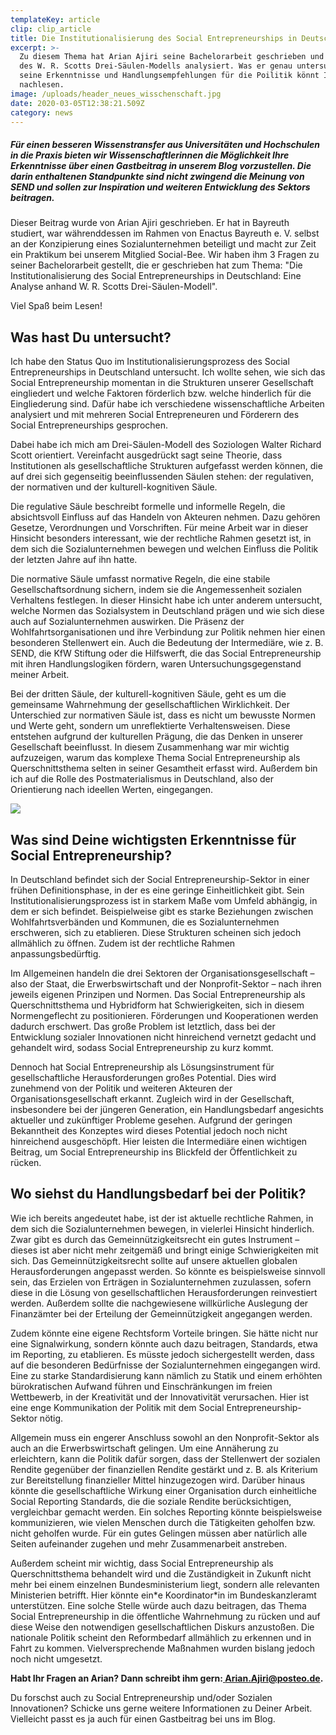 ```yaml
---
templateKey: article
clip: clip_article
title: Die Institutionalisierung des Social Entrepreneurships in Deutschland
excerpt: >-
  Zu diesem Thema hat Arian Ajiri seine Bachelorarbeit geschrieben und es anhand
  des W. R. Scotts Drei-Säulen-Modells analysiert. Was er genau untersucht hat,
  seine Erkenntnisse und Handlungsempfehlungen für die Poilitik könnt Ihr hier
  nachlesen.
image: /uploads/header_neues_wisschenschaft.jpg
date: 2020-03-05T12:38:21.509Z
category: news
---
```

##### Für einen besseren Wissenstransfer aus Universitäten und Hochschulen in die Praxis bieten wir Wissenschaftlerinnen die Möglichkeit Ihre Erkenntnisse über einen Gastbeitrag in unserem Blog vorzustellen. Die darin enthaltenen Standpunkte sind nicht zwingend die Meinung von SEND und sollen zur Inspiration und weiteren Entwicklung des Sektors beitragen.

Dieser Beitrag wurde von Arian Ajiri geschrieben. Er hat in Bayreuth studiert, war währenddessen im Rahmen von Enactus Bayreuth e. V. selbst an der Konzipierung eines Sozialunternehmen beteiligt und macht zur Zeit ein Praktikum bei unserem Mitglied Social-Bee. Wir haben ihm 3 Fragen zu seiner Bachelorarbeit gestellt, die er geschrieben hat zum Thema: "Die Institutionalisierung des Social Entrepreneurships in Deutschland: Eine Analyse anhand W. R. Scotts Drei-Säulen-Modell".

Viel Spaß beim Lesen!

## Was hast Du untersucht?

Ich habe den Status Quo im Institutionalisierungsprozess des Social Entrepreneurships in Deutschland untersucht. Ich wollte sehen, wie sich das Social Entrepreneurship momentan in die Strukturen unserer Gesellschaft eingliedert und welche Faktoren förderlich bzw. welche hinderlich für die Eingliederung sind. Dafür habe ich verschiedene wissenschaftliche Arbeiten analysiert und mit mehreren Social Entrepreneuren und Förderern des Social Entrepreneurships gesprochen.

Dabei habe ich mich am Drei-Säulen-Modell des Soziologen Walter Richard Scott orientiert. Vereinfacht ausgedrückt sagt seine Theorie, dass Institutionen als gesellschaftliche Strukturen aufgefasst werden können, die auf drei sich gegenseitig beeinflussenden Säulen stehen: der regulativen, der normativen und der kulturell-kognitiven Säule.

Die regulative Säule beschreibt formelle und informelle Regeln, die absichtsvoll Einfluss auf das Handeln von Akteuren nehmen. Dazu gehören Gesetze, Verordnungen und Vorschriften. Für meine Arbeit war in dieser Hinsicht besonders interessant, wie der rechtliche Rahmen gesetzt ist, in dem sich die Sozialunternehmen bewegen und welchen Einfluss die Politik der letzten Jahre auf ihn hatte.

Die normative Säule umfasst normative Regeln, die eine stabile Gesellschaftsordnung sichern, indem sie die Angemessenheit sozialen Verhaltens festlegen. In dieser Hinsicht habe ich unter anderem untersucht, welche Normen das Sozialsystem in Deutschland prägen und wie sich diese auch auf Sozialunternehmen auswirken. Die Präsenz der Wohlfahrtsorganisationen und ihre Verbindung zur Politik nehmen hier einen besonderen Stellenwert ein. Auch die Bedeutung der Intermediäre, wie z. B. SEND, die KfW Stiftung oder die Hilfswerft, die das Social Entrepreneurship mit ihren Handlungslogiken fördern, waren Untersuchungsgegenstand meiner Arbeit.

Bei der dritten Säule, der kulturell-kognitiven Säule, geht es um die gemeinsame Wahrnehmung der gesellschaftlichen Wirklichkeit. Der Unterschied zur normativen Säule ist, dass es nicht um bewusste Normen und Werte geht, sondern um unreflektierte Verhaltensweisen. Diese entstehen aufgrund der kulturellen Prägung, die das Denken in unserer Gesellschaft beeinflusst. In diesem Zusammenhang war mir wichtig aufzuzeigen, warum das komplexe Thema Social Entrepreneurship als Querschnittsthema selten in seiner Gesamtheit erfasst wird. Außerdem bin ich auf die Rolle des Postmaterialismus in Deutschland, also der Orientierung nach ideellen Werten, eingegangen.

![](/uploads/blog_bild_arian_ajiri.jpg)

## Was sind Deine wichtigsten Erkenntnisse für Social Entrepreneurship?

In Deutschland befindet sich der Social Entrepreneurship-Sektor in einer frühen Definitionsphase, in der es eine geringe Einheitlichkeit gibt. Sein Institutionalisierungsprozess ist in starkem Maße vom Umfeld abhängig, in dem er sich befindet. Beispielweise gibt es starke Beziehungen zwischen Wohlfahrtsverbänden und Kommunen, die es Sozialunternehmen erschweren, sich zu etablieren. Diese Strukturen scheinen sich jedoch allmählich zu öffnen. Zudem ist der rechtliche Rahmen anpassungsbedürftig.

Im Allgemeinen handeln die drei Sektoren der Organisationsgesellschaft – also der Staat, die Erwerbswirtschaft und der Nonprofit-Sektor – nach ihren jeweils eigenen Prinzipen und Normen. Das Social Entrepreneurship als Querschnittsthema und Hybridform hat Schwierigkeiten, sich in diesem Normengeflecht zu positionieren. Förderungen und Kooperationen werden dadurch erschwert. Das große Problem ist letztlich, dass bei der Entwicklung sozialer Innovationen nicht hinreichend vernetzt gedacht und gehandelt wird, sodass Social Entrepreneurship zu kurz kommt.

Dennoch hat Social Entrepreneurship als Lösungsinstrument für gesellschaftliche Herausforderungen großes Potential. Dies wird zunehmend von der Politik und weiteren Akteuren der Organisationsgesellschaft erkannt. Zugleich wird in der Gesellschaft, insbesondere bei der jüngeren Generation, ein Handlungsbedarf angesichts aktueller und zukünftiger Probleme gesehen. Aufgrund der geringen Bekanntheit des Konzeptes wird dieses Potential jedoch noch nicht hinreichend ausgeschöpft. Hier leisten die Intermediäre einen wichtigen Beitrag, um Social Entrepreneurship ins Blickfeld der Öffentlichkeit zu rücken.

## Wo siehst du Handlungsbedarf bei der Politik?

Wie ich bereits angedeutet habe, ist der ist aktuelle rechtliche Rahmen, in dem sich die Sozialunternehmen bewegen, in vielerlei Hinsicht hinderlich. Zwar gibt es durch das Gemeinnützigkeitsrecht ein gutes Instrument – dieses ist aber nicht mehr zeitgemäß und bringt einige Schwierigkeiten mit sich. Das Gemeinnützigkeitsrecht sollte auf unsere aktuellen globalen Herausforderungen angepasst werden. So könnte es beispielsweise sinnvoll sein, das Erzielen von Erträgen in Sozialunternehmen zuzulassen, sofern diese in die Lösung von gesellschaftlichen Herausforderungen reinvestiert werden. Außerdem sollte die nachgewiesene willkürliche Auslegung der Finanzämter bei der Erteilung der Gemeinnützigkeit angegangen werden.

Zudem könnte eine eigene Rechtsform Vorteile bringen. Sie hätte nicht nur eine Signalwirkung, sondern könnte auch dazu beitragen, Standards, etwa im Reporting, zu etablieren. Es müsste jedoch sichergestellt werden, dass auf die besonderen Bedürfnisse der Sozialunternehmen eingegangen wird. Eine zu starke Standardisierung kann nämlich zu Statik und einem erhöhten bürokratischen Aufwand führen und Einschränkungen im freien Wettbewerb, in der Kreativität und der Innovativität verursachen. Hier ist eine enge Kommunikation der Politik mit dem Social Entrepreneurship-Sektor nötig.

Allgemein muss ein engerer Anschluss sowohl an den Nonprofit-Sektor als auch an die Erwerbswirtschaft gelingen. Um eine Annäherung zu erleichtern, kann die Politik dafür sorgen, dass der Stellenwert der sozialen Rendite gegenüber der finanziellen Rendite gestärkt und z. B. als Kriterium zur Bereitstellung finanzieller Mittel hinzugezogen wird. Darüber hinaus könnte die gesellschaftliche Wirkung einer Organisation durch einheitliche Social Reporting Standards, die die soziale Rendite berücksichtigen, vergleichbar gemacht werden. Ein solches Reporting könnte beispielsweise kommunizieren, wie vielen Menschen durch die Tätigkeiten geholfen bzw. nicht geholfen wurde. Für ein gutes Gelingen müssen aber natürlich alle Seiten aufeinander zugehen und mehr Zusammenarbeit anstreben.

Außerdem scheint mir wichtig, dass Social Entrepreneurship als Querschnittsthema behandelt wird und die Zuständigkeit in Zukunft nicht mehr bei einem einzelnen Bundesministerium liegt, sondern alle relevanten Ministerien betrifft. Hier könnte ein\*e Koordinator\*in im Bundeskanzleramt unterstützen. Eine solche Stelle würde auch dazu beitragen, das Thema Social Entrepreneurship in die öffentliche Wahrnehmung zu rücken und auf diese Weise den notwendigen gesellschaftlichen Diskurs anzustoßen. Die nationale Politik scheint den Reformbedarf allmählich zu erkennen und in Fahrt zu kommen. Vielversprechende Maßnahmen wurden bislang jedoch noch nicht umgesetzt.

**Habt Ihr Fragen an Arian? Dann schreibt ihm gern:[ Arian.Ajiri@posteo.de](mailto:Arian.Ajiri@posteo.de).**

Du forschst auch zu Social Entrepreneurship und/oder Sozialen Innovationen? Schicke uns gerne weitere Informationen zu Deiner Arbeit. Vielleicht passt es ja auch für einen Gastbeitrag bei uns im Blog.
